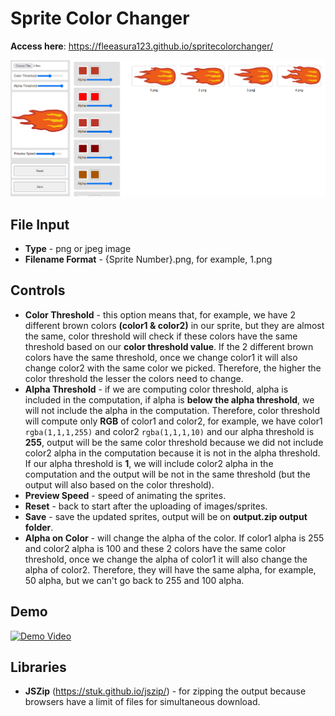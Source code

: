 # Sprite Color Changer

**Access here**: https://fleeasura123.github.io/spritecolorchanger/

![Preview](./preview.png)

## File Input

- **Type** - png or jpeg image
- **Filename Format** - {Sprite Number}.png, for example, 1.png

## Controls
- **Color Threshold** - this option means that, for example, we have 2 different brown colors **(color1 & color2)** in our sprite, but they are almost the same, color threshold will check if these colors have the same threshold based on our **color threshold value**. If the 2 different brown colors have the same threshold, once we change color1 it will also change color2 with the same color we picked. Therefore, the higher the color threshold the lesser the colors need to change.
- **Alpha Threshold** - if we are computing color threshold, alpha is included in the computation, if alpha is **below the alpha threshold**, we will not include the alpha in the computation. Therefore, color threshold will compute only **RGB** of color1 and color2, for example, we have color1 ```rgba(1,1,1,255)``` and color2 ```rgba(1,1,1,10)``` and our alpha threshold is **255**, output will be the same color threshold because we did not include color2 alpha in the computation because it is not in the alpha threshold. If our alpha threshold is **1**, we will include color2 alpha in the computation and the output will be not in the same threshold (but the output will also based on the color threshold).
- **Preview Speed** - speed of animating the sprites.
- **Reset** - back to start after the uploading of images/sprites.
- **Save** - save the updated sprites, output will be on **output.zip output folder**.
- **Alpha on Color** - will change the alpha of the color. If color1 alpha is 255 and color2 alpha is 100 and these 2 colors have the same color threshold, once we change the alpha of color1 it will also change the alpha of color2. Therefore, they will have the same alpha, for example, 50 alpha, but we can't go back to 255 and 100 alpha.

## Demo
[![Demo Video](http://img.youtube.com/vi/id/0.jpg)](http://www.youtube.com/watch?v=YOUTUBE_VIDEO_ID_HERE "Video Title")

## Libraries
- **JSZip** (https://stuk.github.io/jszip/) - for zipping the output because browsers have a limit of files for simultaneous download.